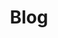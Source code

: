 ---
eleventyNavigation:
  key: Blog
  order: 2
layout: collection
title: Blog
includeInBreadcrumbs: true
description: Latest news on the Data Platform's development
tags: []
paginationHeading: false
pagination:
  data: collections.getAllBlogsOrderedByDate
  size: 10
---